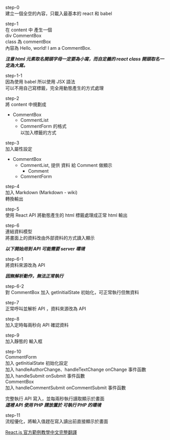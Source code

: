 
step-0  
建立一個全空的內容，只載入最基本的 react 和 babel  

step-1  
在 content 中 產生一個  
div CommentBox  
class 為 commentBox  
內容為 Hello, world! I am a CommentBox.  

***注意 html 元素取名開頭字母一定要為小寫，而自定義的 react class 開頭取名一定為大寫。***  

step-1-1  
因為使用 babel 所以使用 JSX 語法  
可以不用自己寫標籤，完全用動態產生的方式處理  

step-2  
將 content 中規劃成  
- CommentBox
  - CommentList
  - CommentForm
的格式  
以加入標籤的方式  

step-3  
加入屬性設定  
- CommentBox
  - CommentList, 提供 資料 給 Comment 做顯示
    - Comment
  - CommentForm

step-4  
加入 Markdown (Markdown - wiki)  
轉換輸出  

step-5  
使用 React API 將動態產生的 html 標籤處理成正常 html 輸出  

step-6  
連結資料模型  
將畫面上的資料改由外部資料的方式讀入顯示  

***以下開始用到 API 可能需要 server 環境***  

step-6-1  
將資料來源改為 API  

***因無解析動作，無法正常執行***  

step-6-2  
對 CommentBox 加入 getInitialState 初始化，可正常執行但無資料  

step-7  
正常呼叫並解析 API ，資料來源改為 API  

step-8  
加入定時每兩秒向 API 確認資料  

step-9  
加入靜態的 輸入框  

step-10  
CommentForm  
加入 getInitialState 初始化設定  
加入 handleAuthorChange、handleTextChange onChange 事件函數  
加入 handleSubmit onSubmit 事件函數  
CommentBox  
加入 handleCommentSubmit onCommentSubmit 事件函數  

完整執行 API 寫入，並每兩秒執行讀取顯示於畫面  
***這裡 API 使用 PHP 請放置於 可執行 PHP 的環境***  

step-11  
流程優化，將輸入值趕在寫入讀出前直接顯示於畫面  

 
[React.js 官方範例教學中文完整翻譯](http://codingweb.tw/2016/01/17/reactjs-%E5%AE%98%E6%96%B9%E7%AF%84%E4%BE%8B%E6%95%99%E5%AD%B8%E4%B8%AD%E6%96%87%E7%BF%BB%E8%AD%AF/)
